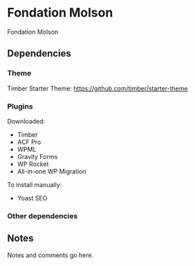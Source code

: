 # Fondation Molson #

Fondation Molson

## Dependencies ##

### Theme ###

Timber Starter Theme: https://github.com/timber/starter-theme

### Plugins ###

Downloaded:

- Timber
- ACF Pro
- WPML
- Gravity Forms
- WP Rocket
- All-in-one WP Migration

To install manually:

- Yoast SEO

### Other dependencies ###

## Notes ##

Notes and comments go here.
